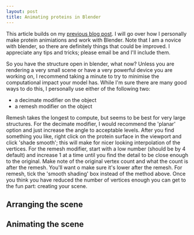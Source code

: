 ```yaml
---
layout: post
title: Animating proteins in Blender
---
```


This article builds on my [previous blog post](https://nemoandrea.github.io/blog/PDBtoBlender/). I will go over how I personally make protein animiations and work with Blender.
Note that I am a novice with blender, so there are definitely things that could be improved. I appreciate any tips and tricks;
please email be and I'll include them.

So you have the structure open in blender, what now? Unless you are rendering a very small scene or have a very powerful device you are working on, I recommend taking a minute to try to minimise the computational impact your model has. While I'm sure there are many good ways to do this, I personally use either of the following two:
* a decimate modifier on the object 
* a remesh modifier on the object

Remesh takes the longest to compute, but seems to be best for very large structures. For the decimate modifier, I would recommend the 'planar' option and just increase the angle to acceptable levels. After you find something you like, right click on the protein surface in the viewport and click 'shade smooth'; this will make for nicer looking interpolation of the vertices. For the remesh modifier, start with a low number (should be by 4 default) and increase 1 at a time until you find the detail to be close enough to the original. Make note of the original vertex count and what the count is after the remesh. You'll want o make sure it's lower after the remesh. For remesh, tick the 'smooth shading' box instead of the method above. Once you think you have reduced the number of vertices enough you can get to the fun part: creating your scene.

## Arranging the scene

## Animating the scene

